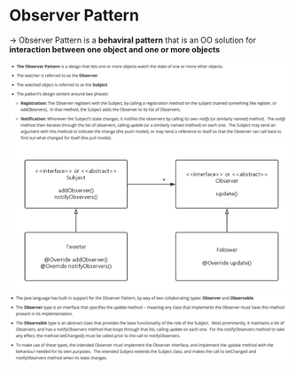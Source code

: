 # Observer Pattern

-> Observer Pattern is a **behaviral pattern** that is an OO solution for **interaction between one object and one or more objects**

<img src="https://github.com/Ziang-Lu/Software-Development-and-Design/blob/master/5-Design%20Patterns/6-Observer%20Pattern/observer_pattern.png?raw=true">

<img src="https://github.com/Ziang-Lu/Software-Development-and-Design/blob/master/5-Design%20Patterns/6-Observer%20Pattern/Observer%20Pattern.png?raw=true">

<img src="https://github.com/Ziang-Lu/Software-Development-and-Design/blob/master/5-Design%20Patterns/6-Observer%20Pattern/Java_Observable_Observer.png?raw=true">

